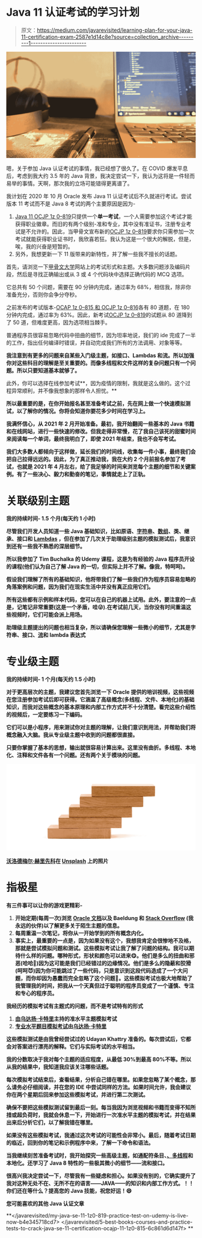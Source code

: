 # Java 11 认证考试的学习计划

> 原文：<https://medium.com/javarevisited/learning-plan-for-your-java-11-certification-exam-2587e1d14c8e?source=collection_archive---------1----------------------->

![](img/5e9087f10f1d538913592a3f94db7dcf.png)

嗯，关于参加 Java 认证考试的事情，我已经想了很久了。在 COVID 爆发平息后，考虑到我大约 3.5 年的 Java 背景，我决定尝试一下，我认为这将是一件轻而易举的事情。天啊，那次我的立场可能错得更离谱了。

我计划在 2020 年 10 月 Oracle 发布 Java 11 认证考试后不久就进行考试。尝试版本 11 考试而不是 Java 8 考试的两个主要原因是因为-

1.  [Java 11 OCJP 1z 0–819](https://education.oracle.com/java-se-11-developer/pexam_1Z0-819)只提供一个**单一考试**，一个人需要参加这个考试才能获得职业徽章。而旧的有两个级别-准和专业，其中没有准证书，注册专业考试是不允许的。因此，当甲骨文宣布新的[OCJP 1z 0–819](https://education.oracle.com/java-se-11-developer/pexam_1Z0-819)要求你只需参加一次考试就能获得职业证书时，我欣喜若狂。我认为这是一个很大的解脱，但是，唉，我的兴奋是短暂的。
2.  另外，我想更新一下 11 版带来的新特性，并了解一些我不擅长的话题。

首先，请浏览一下[甲骨文大学](https://education.oracle.com/java-se-11-developer/pexam_1Z0-819)网站上的考试形式和主题。大多数问题涉及编码片段，然后是寻找正确输出或从 3 或 4 个代码块中选择正确代码的 MCQ 选项。

它总共有 50 个问题，需要在 90 分钟内完成，通过率为 68%，相信我，除非你准备充分，否则你会争分夺秒。

之前发布的考试版本-[OCAP 1z 0–815 和 OCJP 1z 0–816](https://www.oracle.com/a/ocom/img/dc/ww-java11-programmer-study-guide.pdf?intcmp=WWOUCERTBLOGECBYK051720)各有 80 道题，在 180 分钟内完成，通过率为 63%。因此，新考试[OCJP 1z 0–819](https://education.oracle.com/java-se-11-developer/pexam_1Z0-819)的试题从 80 道降到了 50 道，但难度更高，因为选项相当棘手。

普通程序员很容易忽略代码中扭曲的细节，因为坦率地说，我们的 ide 完成了一半的工作，指出任何编译时错误，并自动完成我们所有的方法调用、对象等等。

**我注意到有更多的问题来自某些入门级主题，如接口、Lambdas 和流。所以加强你对这些科目的理解是至关重要的。而像多线程和文件这样的复杂问题只有一个问题。所以只要知道基本就够了。**

此外，你可以选择在线参加考试**，因为疫情的限制，我就是这么做的。这个过程异常顺利，并不像我想象的那样令人担忧。**

**所以最重要的是，在你开始报名甚至准备考试之前，先在网上做一个快速模拟测试，以了解你的情况。你将会知道你要花多少时间在学习上。**

**我满怀信心，从 2021 年 2 月开始准备。最初，我开始翻阅一些基本的 Java 书籍和在线网站，进行一些快速的修改。但我走得非常慢，花了我自己该死的甜蜜时间来阅读每一个单词，最终我明白了，即使 2021 年结束，我也不会写考试。**

**我们大多数人都倾向于这样做，延长我们的时间线，收集每一件小事，最终我们会把自己拉得远远的。因此，为了真正推动我，我在大约 2 个月前报名参加了考试，也就是 2021 年 4 月左右，给了我足够的时间来浏览每个主题的细节和关键案例。有了一些决心、毅力和勤奋的笔记，事情就走上了正轨。**

# **关联级别主题**

**我的持续时间- 1.5 个月(每天约 1 小时)**

**尽管我们开发人员知道一些 Java 基础知识，比如原语、[字符串](/javarevisited/top-21-string-programming-interview-questions-for-beginners-and-experienced-developers-56037048de45)、[数组](/javarevisited/20-array-coding-problems-and-questions-from-programming-interviews-869b475b9121)、类、继承、接口和 [Lambdas](/javarevisited/8-best-lambdas-stream-and-functional-programming-courses-for-java-developers-3d1836a97a1d) ，但在参加了几次关于助理级别主题的模拟测试后，我意识到还有一些我不熟悉的深层细节。**

**所以我参加了 Tim Buchalka 的 Udemy 课程，这是为有经验的 Java 程序员开设的课程(他们认为自己了解 Java 的一切，但实际上并不了解。像我，特呵呵)。**

**假设我们理解了所有的基础知识，他将带我们了解一些我们作为程序员容易忽略的角落案例和问题，因为我们在现实生活中并没有真正应用它们。**

**所有这些都有示例和样本代码，您可以在自己的机器上试用。此外，要注意的一点是，记笔记非常重要(这是一个矛盾，哇😜).在考试前几天，当你没有时间重温这些视频时，它们可能会派上用场。**

**助理级主题提出的问题也相当复杂，所以请确保您理解一些微小的细节，尤其是字符串、接口、[流](/javarevisited/7-best-java-tutorials-and-books-to-learn-lambda-expression-and-stream-api-and-other-features-3083e6038e14?source=---------14------------------)和 lambda 表达式**

# **专业级主题**

**我的持续时间- 1 个月(每天约 1.5 小时)**

**对于更高层次的主题，我建议您首先浏览一下 Oracle 提供的培训视频，这些视频在您注册参加考试后即可获得。它涵盖了高级概念(多线程、文件、本地化)的基础知识，而我对这些概念的基本原理和内部工作方式并不十分清楚。看完这些介绍性的视频后，一定要练习一下编码。**

**它们可以是小程序，用来测试你对主题的理解，让我们意识到用法，并帮助我们将概念融入大脑。我从专业级主题中收到的问题都很直接。**

**只要你掌握了基本的思想，输出就很容易计算出来。这里没有曲折。多线程、本地化、注释和文件各有一个问题。还有两个关于模块的问题。**

**![](img/c2f9eaaab3f6f42b7c4fd879ce246799.png)**

**[沃洛德梅尔·赫里先科](https://unsplash.com/@lunarts?utm_source=medium&utm_medium=referral)在 [Unsplash](https://unsplash.com?utm_source=medium&utm_medium=referral) 上的照片**

# **指极星**

**有三件事可以让你的游戏更精彩-**

1.  **开始定期(每周一次)浏览 [Oracle 文档](https://docs.oracle.com/en/java/javase/11/)以及 Baeldung 和 [Stack Overflow](https://stackoverflow.com/) (我永远的伙伴)以了解更多关于陌生主题的信息。**
2.  **每周重温一次笔记，将你从一开始学到的所有概念内化。**
3.  **事实上，最重要的一点是，因为如果没有这个，我想我肯定会很惨地不及格，那就是尝试模拟问题和测试。这些模拟考试让我了解了问题的结构。我可以期待什么样的问题。哪种形式，形状和颜色可以进来😋。他们是多么的扭曲和邪恶(哈哈👿)因为这可能是我们已经错过的边缘情况。他们是多么的隐蔽和狡猾(呵呵😈)因为你可能跳过了一些代码，只是意识到这段代码造成了一个大问题，而你却因为愚蠢而完全忽略了这个问题🙆。这些模拟考试也极大地帮助了我管理我的时间，把我从一个天真但过于聪明的程序员变成了一个谨慎、专注和专心的程序员。**

**我经历的模拟考试有主题式的问题，而不是考试特有的形式**

1.  **[由](https://www.udemy.com/share/10225uAEcdd11QQ3UB/)[乌达扬·卡特里](https://www.udemy.com/user/udayan-khattry/)主持的准水平主题模拟考试**
2.  **[专业水平题目模拟考试](https://www.udemy.com/share/104e9S3@fZobgmO6w8zq8iIqHL0w_j1e08J07fE9SZ75Z8HCE3OSTW_SDaxPlac_bppbg-dZSg==/)由[乌达扬·卡特里](https://www.udemy.com/user/udayan-khattry/)**

**这些模拟测试是由我曾经尝试过的 Udayan Khattry 准备的。每次尝试后，它都会对答案进行漂亮的解释。它们与实际考试的水平相当。**

**我的分数取决于我对每个主题的适应程度，从最低 30%到最高 80%不等。所以从我的结果中，我知道我应该关注哪些话题。**

**每次模拟考试结束后，查看结果，分析自己错在哪里。如果您忽略了某个概念，那么请务必仔细阅读，并在您的 IDE 中尝试同样的方法。如果时间允许，我会建议你在两个星期后回来参加这些模拟考试，并进行第二次测试。**

**确保不要把这些模拟测试留到最后一刻。**每当我因为浏览视频和书籍而变得不知所措或超负荷时，我就会休息一下，开始进行一次准水平主题的模拟考试，并在结果出来后分析它们，以了解我错在哪里。****

**如果没有这些模拟考试，我通过这次考试的可能性会非常小。最后，随着考试日期的临近，回到你的笔记和示例程序中来，了解一下命令和语法。**

**当我继续刻苦准备考试时，我开始探究一些高级主题，如通配符条目、[、多线程](/javarevisited/8-best-multithreading-and-concurrency-courses-for-experienced-java-developers-8acfd3b25094)和本地化。还学习了 Java 8 特性的一些极其微小的细节——流和接口。**

**很高兴我决定尝试一下，尽管我有一些疑虑和担心。如果没有别的，它确实提升了我对这种无处不在、无所不在的语言——JAVA——的知识和内部工作方式。！！你们还在等什么？提高您的 Java 技能，祝您好运！😄**

**您可能喜欢的其他 **Java 认证文章****

**</javarevisited/my-java-se-11-1z0-819-practice-test-on-udemy-is-live-now-b4e345718cd7>  </javarevisited/5-best-books-courses-and-practice-tests-to-crack-java-se-11-certification-ocajp-11-1z0-815-6c861d6d147f> **